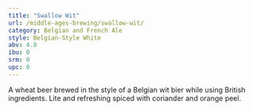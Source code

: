 ```yaml
---
title: "Swallow Wit"
url: /middle-ages-brewing/swallow-wit/
category: Belgian and French Ale
style: Belgian-Style White
abv: 4.8
ibu: 0
srm: 0
upc: 0
---
```

A wheat beer brewed in the style of a Belgian wit bier while using British ingredients. Lite and refreshing spiced with coriander and orange peel.
